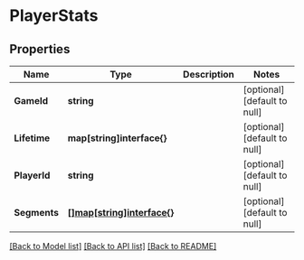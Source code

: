 # PlayerStats

## Properties
Name | Type | Description | Notes
------------ | ------------- | ------------- | -------------
**GameId** | **string** |  | [optional] [default to null]
**Lifetime** | **map[string]interface{}** |  | [optional] [default to null]
**PlayerId** | **string** |  | [optional] [default to null]
**Segments** | [**[]map[string]interface{}**](map.md) |  | [optional] [default to null]

[[Back to Model list]](../README.md#documentation-for-models) [[Back to API list]](../README.md#documentation-for-api-endpoints) [[Back to README]](../README.md)


